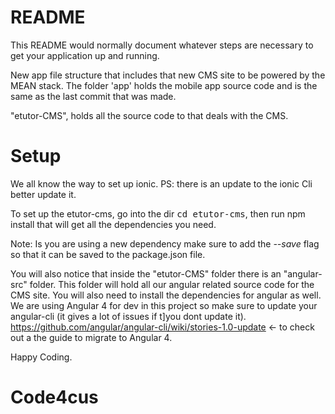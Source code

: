 # README #

This README would normally document whatever steps are necessary to get your application up and running.


New app file structure that includes that new CMS site to be powered by the MEAN stack. The folder 'app' holds the 
mobile app source code and is the same as the last commit that was made.

"etutor-CMS", holds all the source code to that deals with the CMS.

# Setup #
We all know the way to set up ionic. PS: there is an update to the ionic Cli better update it.

To set up the etutor-cms, go into the dir <kbd>cd etutor-cms</kbd>, then run npm install that will get all the
dependencies you need. 

Note: Is you are using a new dependency make sure to add the <em>--save</em> flag
so that it can be saved to the package.json file. 

You will also notice that inside the "etutor-CMS" folder there is an "angular-src" folder. This folder will
hold all our angular related source code for the CMS site. You will also need to install the dependencies for angular as well.
We are using Angular 4 for dev in this project so make sure to update your angular-cli (it gives a lot of issues if t]you dont update it).
https://github.com/angular/angular-cli/wiki/stories-1.0-update <- to check out a the guide to migrate to Angular 4.

Happy Coding.

# Code4cus